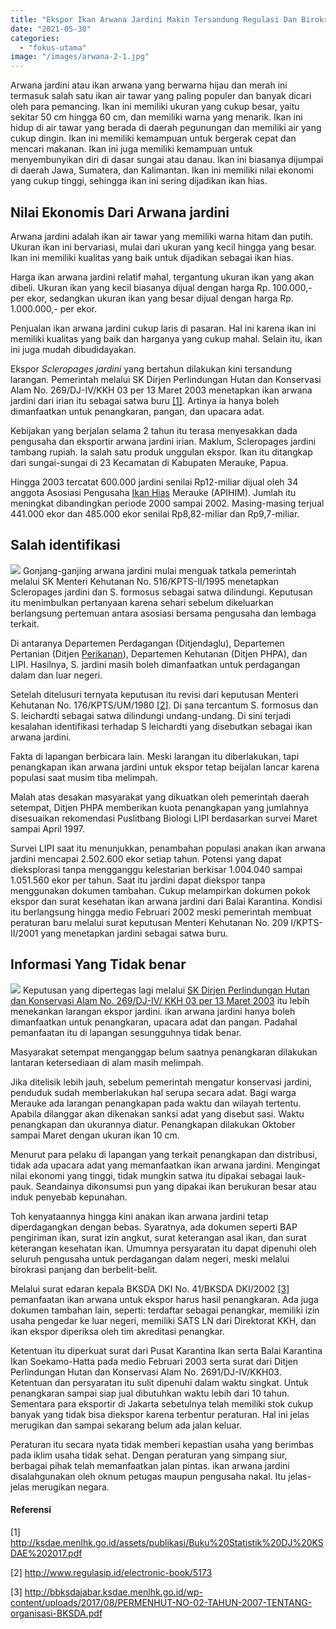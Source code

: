 ```yaml
---
title: "Ekspor Ikan Arwana Jardini Makin Tersandung Regulasi Dan Birokrasi"
date: "2021-05-30"
categories: 
  - "fokus-utama"
image: "/images/arwana-2-1.jpg"
---
```


Arwana jardini atau ikan arwana yang berwarna hijau dan merah ini termasuk salah satu ikan air tawar yang paling populer dan banyak dicari oleh para pemancing. Ikan ini memiliki ukuran yang cukup besar, yaitu sekitar 50 cm hingga 60 cm, dan memiliki warna yang menarik. Ikan ini hidup di air tawar yang berada di daerah pegunungan dan memiliki air yang cukup dingin. Ikan ini memiliki kemampuan untuk bergerak cepat dan mencari makanan. Ikan ini juga memiliki kemampuan untuk menyembunyikan diri di dasar sungai atau danau. Ikan ini biasanya dijumpai di daerah Jawa, Sumatera, dan Kalimantan. Ikan ini memiliki nilai ekonomi yang cukup tinggi, sehingga ikan ini sering dijadikan ikan hias.

## Nilai Ekonomis Dari Arwana jardini

Arwana jardini adalah ikan air tawar yang memiliki warna hitam dan putih. Ukuran ikan ini bervariasi, mulai dari ukuran yang kecil hingga yang besar. Ikan ini memiliki kualitas yang baik untuk dijadikan sebagai ikan hias.

Harga ikan arwana jardini relatif mahal, tergantung ukuran ikan yang akan dibeli. Ukuran ikan yang kecil biasanya dijual dengan harga Rp. 100.000,- per ekor, sedangkan ukuran ikan yang besar dijual dengan harga Rp. 1.000.000,- per ekor.

Penjualan ikan arwana jardini cukup laris di pasaran. Hal ini karena ikan ini memiliki kualitas yang baik dan harganya yang cukup mahal. Selain itu, ikan ini juga mudah dibudidayakan.

Ekspor _Scleropages jardini_ yang bertahun dilakukan kini tersandung larangan. Pemerintah melalui SK Dirjen Perlindungan Hutan dan Konservasi Alam No. 269/DJ-IV/KKH 03 per 13 Maret 2003 menetapkan ikan arwana jardini dari irian itu sebagai satwa buru [\[1\]](#footnote-1). Artinya ia hanya boleh dimanfaatkan untuk penangkaran, pangan, dan upacara adat.

Kebijakan yang berjalan selama 2 tahun itu terasa menyesakkan dada pengusaha dan eksportir arwana jardini irian. Maklum, Scleropages jardini tambang rupiah. Ia salah satu produk unggulan ekspor. Ikan itu ditangkap dari sungai-sungai di 23 Kecamatan di Kabupaten Merauke, Papua.

Hingga 2003 tercatat 600.000 jardini senilai Rp12-miliar dijual oleh 34 anggota Asosiasi Pengusaha [Ikan Hias](http://localhost/mitra/ikan-hias "Ikan Hias") Merauke (APIHIM). Jumlah itu meningkat dibandingkan periode 2000 sampai 2002. Masing-masing terjual 441.000 ekor dan 485.000 ekor senilai Rp8,82-miliar dan Rp9,7-miliar.

## Salah identifikasi

[![](/images/arwana-1.jpg)](http://localhost/mitra/wp-content/uploads/2021/05/arwana-1.jpg) Gonjang-ganjing arwana jardini mulai menguak tatkala pemerintah melalui SK Menteri Kehutanan No. 516/KPTS-II/1995 menetapkan Scleropages jardini dan S. formosus sebagai satwa dilindungi. Keputusan itu menimbulkan pertanyaan karena sehari sebelum dikeluarkan berlangsung pertemuan antara asosiasi bersama pengusaha dan lembaga terkait.

Di antaranya Departemen Perdagangan (Ditjendaglu), Departemen Pertanian (Ditjen [Perikanan](http://localhost/mitra/perikanan "Perikanan")), Departemen Kehutanan (Ditjen PHPA), dan LIPI. Hasilnya, S. jardini masih boleh dimanfaatkan untuk perdagangan dalam dan luar negeri.

Setelah ditelusuri ternyata keputusan itu revisi dari keputusan Menteri Kehutanan No. 176/KPTS/UM/1980 [\[2\]](#footnote-2). Di sana tercantum S. formosus dan S. leichardti sebagai satwa dilindungi undang-undang. Di sini terjadi kesalahan identifikasi terhadap S leichardti yang disebutkan sebagai ikan arwana jardini.

Fakta di lapangan berbicara lain. Meski larangan itu diberlakukan, tapi penangkapan ikan arwana jardini untuk ekspor tetap beijalan lancar karena populasi saat musim tiba melimpah.

Malah atas desakan masyarakat yang dikuatkan oleh pemerintah daerah setempat, Ditjen PHPA memberikan kuota penangkapan yang jumlahnya disesuaikan rekomendasi Puslitbang Biologi LIPI berdasarkan survei Maret sampai April 1997.

Survei LIPI saat itu menunjukkan, penambahan populasi anakan ikan arwana jardini mencapai 2.502.600 ekor setiap tahun. Potensi yang dapat dieksplorasi tanpa mengganggu kelestarian berkisar 1.004.040 sampai 1.051.560 ekor per tahun. Saat itu jardini dapat diekspor tanpa menggunakan dokumen tambahan. Cukup melampirkan dokumen pokok ekspor dan surat kesehatan ikan arwana jardini dari Balai Karantina. Kondisi itu berlangsung hingga medio Februari 2002 meski pemerintah membuat peraturan baru melalui surat keputusan Menteri Kehutanan No. 209 l/KPTS-II/2001 yang menetapkan jardini sebagai satwa buru.

## Informasi Yang Tidak benar

[![](/images/arwana-3.jpg)](http://localhost/mitra/wp-content/uploads/2021/05/arwana-3.jpg) Keputusan yang dipertegas lagi melalui [SK Dirjen Perlindungan Hutan dan Konservasi Alam No. 269/DJ-IV/ KKH 03 per 13 Maret 2003](http://ksdae.menlhk.go.id/peraturan/post/105) itu lebih menekankan larangan ekspor jardini. ikan arwana jardini hanya boleh dimanfaatkan untuk penangkaran, upacara adat dan pangan. Padahal pemanfaatan itu di lapangan sesungguhnya tidak benar.

Masyarakat setempat menganggap belum saatnya penangkaran dilakukan lantaran ketersediaan di alam masih melimpah.

Jika ditelisik lebih jauh, sebelum pemerintah mengatur konservasi jardini, penduduk sudah memberlakukan hal serupa secara adat. Bagi warga Merauke ada larangan penangkapan pada waktu dan wilayah tertentu. Apabila dilanggar akan dikenakan sanksi adat yang disebut sasi. Waktu penangkapan dan ukurannya diatur. Penangkapan dilakukan Oktober sampai Maret dengan ukuran ikan 10 cm.

Menurut para pelaku di lapangan yang terkait penangkapan dan distribusi, tidak ada upacara adat yang memanfaatkan ikan arwana jardini. Mengingat nilai ekonomi yang tinggi, tidak mungkin satwa itu dipakai sebagai lauk-pauk. Seandainya dikonsumsi pun yang dipakai ikan berukuran besar atau induk penyebab kepunahan.

Toh kenyataannya hingga kini anakan ikan arwana jardini tetap diperdagangkan dengan bebas. Syaratnya, ada dokumen seperti BAP pengiriman ikan, surat izin angkut, surat keterangan asal ikan, dan surat keterangan kesehatan ikan. Umumnya persyaratan itu dapat dipenuhi oleh seluruh pengusaha untuk perdagangan dalam negeri, meski melalui birokrasi panjang dan berbelit-belit.

Melalui surat edaran kepala BKSDA DKI No. 41/BKSDA DKI/2002 [\[3\]](#footnote-3) pemanfaatan ikan arwana untuk ekspor harus hasil penangkaran. Ada juga dokumen tambahan lain, seperti: terdaftar sebagai penangkar, memiliki izin usaha pengedar ke luar negeri, memiliki SATS LN dari Direktorat KKH, dan ikan ekspor diperiksa oleh tim akreditasi penangkar.

Ketentuan itu diperkuat surat dari Pusat Karantina Ikan serta Balai Karantina Ikan Soekamo-Hatta pada medio Februari 2003 serta surat dari Ditjen Perlindungan Hutan dan Konservasi Alam No. 2691/DJ-IV/KKH03. Ketentuan dan persyaratan itu sulit dipenuhi dalam waktu singkat. Untuk penangkaran sampai siap jual dibutuhkan waktu lebih dari 10 tahun. Sementara para eksportir di Jakarta sebetulnya telah memiliki stok cukup banyak yang tidak bisa diekspor karena terbentur peraturan. Hal ini jelas merugikan dan sampai sekarang belum ada jalan keluar.

Peraturan itu secara nyata tidak memberi kepastian usaha yang berimbas pada iklim usaha tidak sehat. Dengan peraturan yang simpang siur, berbagai pihak telah memanfaatkan jalan pintas. ikan arwana jardini disalahgunakan oleh oknum petugas maupun pengusaha nakal. Itu jelas-jelas merugikan negara.

#### Referensi

\[1\] http://ksdae.menlhk.go.id/assets/publikasi/Buku%20Statistik%20DJ%20KSDAE%202017.pdf

\[2\] http://www.regulasip.id/electronic-book/5173

\[3\] http://bbksdajabar.ksdae.menlhk.go.id/wp-content/uploads/2017/08/PERMENHUT-NO-02-TAHUN-2007-TENTANG-organisasi-BKSDA.pdf
